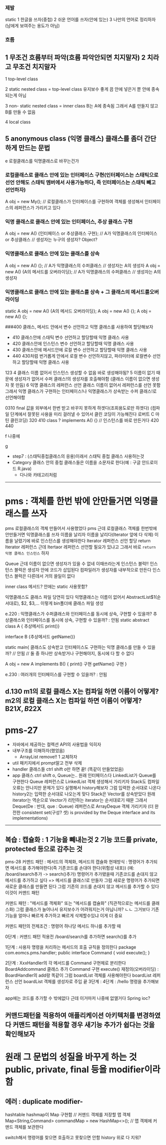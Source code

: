 ### 제발
static
1 한글을 쓰자(중첩)
2 쉬운 언어를 쓰자(안에 있는)
3 나만의 언어로 정리하자(남에게 보여주는 용도가 아님)

### 흐름
1 무조건 흐름부터 파악(흐름 파악안되면 치지말자)
2 치라고 무조건 치지말자
------------------------------------------
1 top-level class

2 static nested class = top-level class
유지보수 좋게 끔 안에 넣은거 뿐
안에 종속되는게 아님

3 non- static nested class = inner class 
B는 A에 종속됨
그래서 A를 만들지 않고 B를 만들 수 없음

4 local class

5 anonymous class (익명 클래스)
클래스를 좀더 간단하게 만드는 문법
-------------------------------------------
e 로컬클래스를 익명클래스로 바꾸는건가

### 로컬클래스로 클래스 안에 있는 인터페이스 구현(인터페이스는 스태틱으로 선언 안해도 스태틱 멤버에서 사용가능하다, 즉 인터페이스는 스태틱 빼고 선언하자)
A obj = new My(); // 로컬클래스가 인터페이스를 구현하여 객체를 생성해서 인터페이스의 레퍼런스가 가리키고 있다 

### 익명 클래스로 클래스 안에 있는 인터페이스, 추상 클래스 구현
A obj = new A() {인터페이스 or 추상클래스 구현}; 
// A가 익명클래스의 인터페이스 or 추상클래스 // 생성자는 누구의 생성자? Object?

### 익명클래스로 클래스 안에 있는 클래스를 상속
A obj = new A() {}; // A가 익명클래스의 수퍼클래스 // 생성자는 A의 생성자
A obj = new A() {A의 메서드를 오버라이딩}; // A가 익명클래스의 수퍼클래스 // 생성자는 A의 생성자 

### 익명클래스로 클래스 안에 있는 클래스를 상속 + 그 클래스의 메서드를오버라이딩
static A obj = new A() {A의 메서드 오버라이딩};
A obj = new A() {};
A obj = new A() {};

###400 클래스, 메서드 안에서 변수 선언하고 익명 클래스를 사용하여 할당해보자
- 410 클래스안에 스태틱 변수 선언하고 할당할때 익명 클래스 사용
- 420 클래스안에 인스턴스 변수 선언하고 할당할때 익명 클래스 사용
- 430 클래스안에 메서드안에 로컬 변수 선언하고 할당할때 익명 클래스 사용
- 440 430처럼 번거롭게 안에서 로컬 변수 선언하지않고, 파라미터에 로컬변수 선언하고 할당할때 익명 클래스 사용


123 
4 클래스 이름 없어서 인스턴스 생성할 수 없음 바로 생성해야됨?
5 이름이 없기 때문에 생성자가 없어서 수퍼 클래스!의 생성자를 호출해야함
(클래스 이름이 없으면 생성자 못 만듬)
6 익명 클래스의 레퍼런스 선언
클래스 이름이 없어서 레퍼런스를 선언 못함
그래서 익명 클래스가 구현하는 인터페이스!나 
익명클래스가 상속받는 수퍼 클래스!로 선언해야함

0310 
final 값을 외부에서 한번 받고 바꾸지 못하게 하겟다(조회용도로만 하겟다)
(컴파일 단계에서 잘못된 사용을 미리 걸러낼 수 있어서 클린 코딩이 가능해진다 로버트 C 마틴 클린코딩)
320
410
class ? implements A() {} // 인스턴스를 바로 만든거다
420
440

f
나중에

g
- step7 : (스태틱중첩클래스의 응용)이래서 스태틱 중첩 클래스 사용하는것
- Category 클래스 안의 중첩 클래스들은 이름을 소문자로 한다(예 : 구글 안드로이드 R.java)
    - 다나와 카테고리처럼
    
------------------------------
# pms : 객체를 한번 밖에 안만들거면 익명클래스를 쓰자
pms 로컬클래스의 객체 만들어서 사용했었다
pms 근데 로컬클래스 객체를 한번밖에 안만들거면 익명클래스를 쓰자
이름을 날리자
이름을 날리다(Iterator<E> 앞에 다 삭제)
이름을 날렸기에 바로 인스턴스를 생성해야한다
Iterator 레퍼런스 선언
할당
return Iterator 레퍼런스
근데 Itertaor 레퍼런스 선언할 필요가 있냐고
그래서 바로 `return 익명 클래스 인스턴스` 하자

Queue
근데 이름이 없으면 생성자가 있을 수 없네
이때쓰라는게 인스턴스 블럭!!
인스턴스 블럭은 생성자 안에 코드가 삽입된다
컴파일러가 생성자를 내부적으로 만든다
인스턴스 블럭은 다른데서 거의 쓸일이 없다

inner class 메서드? 안에는 static 사용못함?

익명클래스도 클래스 파일 당연히 있다
익명클래스는 이름이 없어서 AbstractList$1(순서대로), $2, $3,... 이렇게 bin폴더에 클래스 파일 생성

e.220 : 
익명클래스가
수퍼클래스와 인터페이스를 동시에 상속, 구현할 수 있을까?
추상클래스와 인터페이스를 동시에 상속, 구현할 수 있을까?
: 안됨
static abstract class A { 추상메서드 print()}

interface B {추상메서드 getName()}

static main{
클래스도 상속받고 인터페이스도 구현하는 익명 클래스를 만들 수 있을까?
// 안됨
// 둘 중 하나만 상속받거나 구현해야지, 동시에 다 할 수 없다

A obj = new A implements B() {
print() 구현
getName() 구현
}

e.230 : 여러개의 인터페이스를 구현할 수 있을까?
: 안됨

d.130
m1의 로컬 클래스 X는 컴파일 하면 이름이 어떻게?
m2의 로컬 클래스 X는 컴파일 하면 이름이 어떻게?
B2$1X, B2$2X
-------------------------------------------------
# pms-27
- 자바에서 제공하는 컬렉션 API의 사용법을 익히자
- 내부구조를 이해하자(했었음)
    - ArrayList remove!!
1 교체하자
- util 패키지에서 prompt말고 전부 삭제
- handler 클래스들 ctrl shift o만 하면 끝! (똑같이 만들었었음)
- app 클래스 ctrl shift o, Queue는.. 
원래 인터페이스다 LinkedList가 Queue를 구현한다
Queue 레퍼런스로 LinkedList 객체 생성해서 가리키자
Stack도 컴파일 오류는 안나지만 문제가 있다
실행해서 history해보자
그럼 입력한 순서대로 나온다
history2는 입력한 순서대로 나오는게 맞다
Stack은 Vector를 상속받았다
원래 iterator는 역순으로
Vector가 리턴하는 iterator는 순서대로기 때문
그래서 Deque(De : 반대, que : Queue) 레퍼런스로 ArrayDeque 객체 가리키자 
(더 완전한 consistent set(구성? 셋) is provided by the Deque interface and its implementations)
----------------------------------------------------
복습 : 캡슐화 : 
1 기능을 빼내는것
2 기능 코드를 private, protected 등으로 감추는 것
----------------------------------------------------
pms-28 커맨드 패턴 : 메서드의 객체화, 메서드의 캡슐화
현재방식 : 명령어가 추가되면 메서드를 추가해야한다(즉 기존코드를 손대야 한다(위험성 내포)) (예: /board/search추가 -> search()추가)
명령어가 추가됐을때 기존코드를 손대지 않고 메서드를 추가하고 싶다
=> 메서드를 클래스!로 만들자
그럼 새로운 명령어가 추가되면 새로운 클래스를 만들면 된다
그럼 기존의 코드를 손대지 않고 메서드를 추가할 수 있다
이것이 커맨드 패턴

커맨드 패턴 : "메서드를 객체화" 또는 "메서드를 캡슐화" (직관적으로는 메서드를 클래스화)
그럼 클래스가 늘어나서 유지보수가 어려워지는거 아닙니까? ㄴㄴ 
그거보다 기존 기능을 얼마나 빠르게 추가하고 빠르게 삭제할수있냐 이게 더 중요

커맨드 패턴의 전제조건 : 명령어 하나당 메서드 하나를 추가할 때

0단계 : 커맨드 패턴 적용전
/board/search를 추가하면 search()를 추가

1단계 : 사용자 명령을 처리하는 메서드의 호출 규칙을 정의한다
package com.eomcs.pms.handler;
public interface Command {
  void execute();
}

2단계 : XxxHandler의 각 메서드를 Command 구현체로 분리한다 
BoardAddcommand 클래스 추가
Command 구현
execute() 재정의(오버라이딩) : BoardHandler의 add랑 똑같이
그럼 boardList 객체를 사용해야한다
boardList 레퍼런스 선언
boardList 객체를 생성자로 주입
끝
3단계 : 
4단계 : /hello 명령을 추가해보자

app에는 코드를 추가할 수 밖에없다 근데 이거마저 나중에 없앨거다 Spring ioc?

커맨드패턴을 적용하여 애플리케이션 아키텍처를 변경하였다
커맨드 패턴을 적용할 경우 새기능 추가가 쉽다는 것을 확인해보자
---------------------------------------------------------------
# 원래 그 문법의 성질을 바꾸게 하는 것 public, private, final 등을 modifier이라함
에러 : duplicate modifier-
------------------------------
hashtable hashmap이 Map 구현함
// 커맨드 객체를 저장할 맵 객체
Map<String,Command> commandMap = new HashMap<>();
// 맵 객체에 커맨드 객체를 보관한다

switch해서 명령어를 찾으면 호출하고 못찾으면 안함
history 위로 다 지워?
